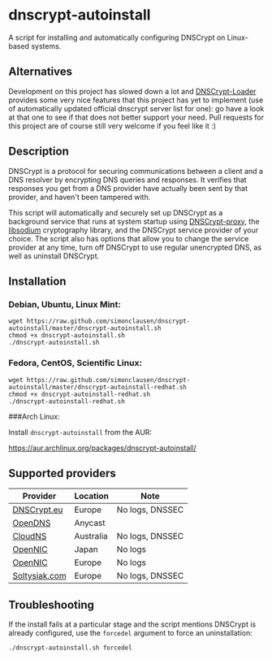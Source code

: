 dnscrypt-autoinstall
====================
A script for installing and automatically configuring DNSCrypt on Linux-based systems.

## Alternatives
Development on this project has slowed down a lot and [DNSCrypt-Loader](https://github.com/gortcodex/dnscrypt-loader) provides some very nice features that this project has yet to implement (use of automatically updated official dnscrypt server list for one): go have a look at that one to see if that does not better support your need. Pull requests for this project are of course still very welcome if you feel like it :)

## Description

DNSCrypt is a protocol for securing communications between a client and a DNS resolver by encrypting DNS queries and responses. It verifies that responses you get from a DNS provider have actually been sent by that provider, and haven't been tampered with.

This script will automatically and securely set up DNSCrypt as a background service that runs at system startup using [DNSCrypt-proxy](https://github.com/jedisct1/dnscrypt-proxy/), the [libsodium](https://github.com/jedisct1/libsodium) cryptography library, and the DNSCrypt service provider of your choice. The script also has options that allow you to change the service provider at any time, turn off DNSCrypt to use regular unencrypted DNS, as well as uninstall DNSCrypt.

## Installation
### Debian, Ubuntu, Linux Mint:

```
wget https://raw.github.com/simonclausen/dnscrypt-autoinstall/master/dnscrypt-autoinstall.sh
chmod +x dnscrypt-autoinstall.sh
./dnscrypt-autoinstall.sh
```

### Fedora, CentOS, Scientific Linux:

```
wget https://raw.github.com/simonclausen/dnscrypt-autoinstall/master/dnscrypt-autoinstall-redhat.sh
chmod +x dnscrypt-autoinstall-redhat.sh
./dnscrypt-autoinstall-redhat.sh
```

###Arch Linux:

Install `dnscrypt-autoinstall` from the AUR:

https://aur.archlinux.org/packages/dnscrypt-autoinstall/

## Supported providers

Provider | Location | Note
-------- | -------- | ----
[DNSCrypt.eu](https://dnscrypt.eu/) | Europe | No logs, DNSSEC
[OpenDNS](https://www.opendns.com/about/innovations/dnscrypt/) | Anycast | 
[CloudNS](https://cloudns.com.au/) | Australia | No logs, DNSSEC
[OpenNIC](https://www.opennicproject.org/) | Japan | No logs
[OpenNIC](https://www.opennicproject.org/) | Europe | No logs
[Soltysiak.com](http://dc1.soltysiak.com/) | Europe | No logs, DNSSEC

## Troubleshooting
If the install fails at a particular stage and the script mentions DNSCrypt is already configured, use the `forcedel` argument to force an uninstallation:

```
./dnscrypt-autoinstall.sh forcedel
```
